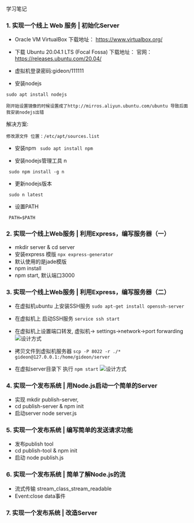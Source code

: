 学习笔记
###  1. 实现一个线上 Web 服务 | 初始化Server

* Oracle VM VirtualBox 下载地址： https://www.virtualbox.org/
* 下载 Ubuntu 20.04.1 LTS (Focal Fossa) 下载地址：
官网： https://releases.ubuntu.com/20.04/
* 虚拟机登录密码:gideon/111111

* 安装nodejs

``` sudo apt install nodejs ```

``` 刚开始设置镜像的时候设置成了http://mirros.aliyun.ubuntu.com/ubuntu 导致后面我安装nodejs出错 ```

解决方案:

```修改源文件 位置：/etc/apt/sources.list```

* 安装npm
``` sudo apt install npm```

* 安装nodejs管理工具 n

``` sudo npm install -g n```

* 更新nodejs版本

``` sudo n latest```

* 设置PATH

``` PATH=$PATH```


### 2. 实现一个线上Web服务 | 利用Express，编写服务器（一）
* mkdir server & cd server
* 安装express 模版 ``` npx express-generator ```
* 默认使用的是jade模版
* npm install
* npm start, 默认端口3000

### 3. 实现一个线上Web服务 | 利用Express，编写服务器（二）
* 在虚拟机ubuntu 上安装SSH服务
``` sudo apt-get install openssh-server ```
* 在虚拟机上 启动SSH服务 ``` service ssh start ```
* 在虚拟机上设置端口转发, 虚拟机-> settings->network->port forwarding
![设计方式](./1.png)
* 拷贝文件到虚拟机服务器
``` scp -P 8022 -r ./* gideon@127.0.0.1:/home/gideon/server ```

* 在虚拟server目录下 执行 ``` npm start ```
![设计方式](./2.png)




###  4. 实现一个发布系统 | 用Node.js启动一个简单的Server

* 实现 mkdir publish-server,
* cd publish-server & npm init
* 启动server node server.js

### 5. 实现一个发布系统 | 编写简单的发送请求功能
* 发布publish tool
* cd publish-tool & npm init 
* 启动 node publish.js

###  6. 实现一个发布系统 | 简单了解Node.js的流

* 流式传输 stream_class_stream_readable 
* Event:close data事件

###  7. 实现一个发布系统 | 改造Server





